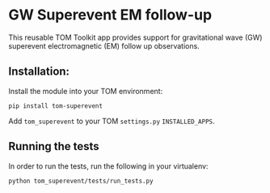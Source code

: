 # GW Superevent EM follow-up

This reusable TOM Toolkit app provides support for gravitational wave (GW)
superevent electromagnetic (EM) follow up observations.  

## Installation:

Install the module into your TOM environment:

    pip install tom-superevent

Add `tom_superevent` to your TOM `settings.py` `INSTALLED_APPS`.

## Running the tests

In order to run the tests, run the following in your virtualenv:

`python tom_superevent/tests/run_tests.py`
